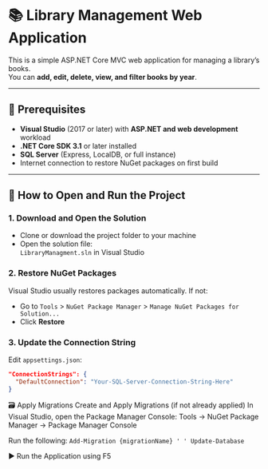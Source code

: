 # 📚 Library Management Web Application

This is a simple ASP.NET Core MVC web application for managing a library’s books.  
You can **add, edit, delete, view, and filter books by year**.

---

## 🔧 Prerequisites

- **Visual Studio** (2017 or later) with **ASP.NET and web development** workload
- **.NET Core SDK 3.1** or later installed
- **SQL Server** (Express, LocalDB, or full instance)
- Internet connection to restore NuGet packages on first build

---

## 🚀 How to Open and Run the Project

### 1. Download and Open the Solution

- Clone or download the project folder to your machine
- Open the solution file:  
  `LibraryManagment.sln` in Visual Studio

### 2. Restore NuGet Packages

Visual Studio usually restores packages automatically. If not:

- Go to `Tools` > `NuGet Package Manager` > `Manage NuGet Packages for Solution...`
- Click **Restore**

### 3. Update the Connection String

Edit `appsettings.json`:

```json
"ConnectionStrings": {
  "DefaultConnection": "Your-SQL-Server-Connection-String-Here"
}
```

🗃️ Apply Migrations
Create and Apply Migrations (if not already applied)
In Visual Studio, open the Package Manager Console:
Tools → NuGet Package Manager → Package Manager Console

Run the following:
`
Add-Migration {migrationName}
'
'
Update-Database
`

▶️ Run the Application using F5
